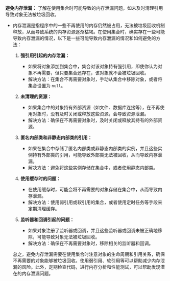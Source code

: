 **避免内存泄漏：** 了解在使用集合时可能导致的内存泄漏问题，如未及时清理引用导致对象无法被垃圾回收。

- 内存泄漏是指程序中的一些不再使用的内存仍然被占用，无法被垃圾回收机制释放，从而导致系统的内存资源逐渐枯竭。在使用集合时，确实存在一些可能导致内存泄漏的情况，以下是一些可能导致内存泄漏的情况和如何避免的方法：

  1. **强引用引起的内存泄漏：**
     - 如果将对象添加到集合中，集合对该对象持有强引用，即使你认为对象不再需要，但只要集合还存在，该对象就不会被垃圾回收。
     - 解决方法：在集合不再需要对象时，手动从集合中移除对象，或者将集合设置为 `null`。

  2. **未清理的资源：**
     - 如果集合中的对象持有外部资源（如文件、数据库连接等），在不再使用对象时，没有及时关闭或释放这些资源，会导致资源泄漏。
     - 解决方法：确保在不再需要对象时，及时关闭或释放其持有的外部资源。

  3. **匿名内部类和非静态内部类的引用：**
     - 如果在集合中存储了匿名内部类或非静态内部类的实例，并且这些实例持有外部类的引用，可能导致外部类无法被回收，从而导致内存泄漏。
     - 解决方法：避免将这些实例存储在集合中，或者使用静态内部类。

  4. **使用缓存时的问题：**
     - 在使用缓存时，可能会将不再需要的对象存储在集合中，从而导致内存泄漏。
     - 解决方法：使用弱引用或软引用的集合，或者使用定时任务等手段来定期清理缓存。

  5. **监听器和回调引起的问题：**
     - 如果对象注册了监听器或回调，并且这些监听器或回调未被正确地移除，可能导致对象无法被垃圾回收。
     - 解决方法：确保在不再需要对象时，移除相关的监听器和回调。

  总之，避免内存泄漏需要在使用集合时注意对象的生命周期和引用关系，确保不再需要的对象能够被垃圾回收。使用弱引用、软引用等可以帮助减少内存泄漏的风险。此外，定期检查代码，进行内存分析和性能测试，可以帮助发现潜在的内存泄漏问题。